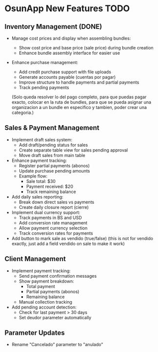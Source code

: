 
# OsunApp New Features TODO

## Inventory Management (DONE)
- Manage cost prices and display when assembling bundles:
  - Show cost price and base price (sale price) during bundle creation
  - Enhance bundle assembly interface for easier use
- Enhance purchase management:
  - Add credit purchase support with file uploads
  - Generate accounts payable (cuentas por pagar)
  - Improve structure to handle payments and partial payments
  - Track pending payments

  (Solo queda resolver lo del pago completo, para que puedas pagar exacto, colocar en la ruta de bundles, para que se pueda asignar una organizacion a un bundle en especifico y tambien, poder crear una categoria.)

## Sales & Payment Management
- Implement draft sales system:
  - Add draft/pending status for sales
  - Create separate table view for sales pending approval
  - Move draft sales from main table
- Enhance payment tracking:
  - Register partial payments (abonos)
  - Update purchase pending amounts
  - Example flow:
    * Sale total: $30
    * Payment received: $20
    * Track remaining balance
- Add daily sales reporting:
  - Break down direct sales vs payments
  - Create daily closure report (cierre)
- Implement dual currency support:
  - Track payments in BS and USD
  - Add conversion rate management
  - Allow payment currency selection
  - Track conversion rates for payments
- Add button to mark sale as vendido (true/false) (this is not for vendido exactly, just add a field vendido on sale to make it work)


## Client Management
- Implement payment tracking:
  - Send payment confirmation messages
  - Show payment breakdown:
    * Total payment
    * Partial payments (abonos)
    * Remaining balance
  - Manual collection tracking
- Add pending account detection:
  - Check for last payment > 30 days
  - Set deudor parameter automatically


## Parameter Updates
- Rename "Cancelado" parameter to "anulado"
